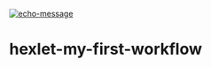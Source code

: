 [![echo-message](https://github.com/Mingrownake/hexlet-my-first-workflow/actions/workflows/show-message.yml/badge.svg)](https://github.com/Mingrownake/hexlet-my-first-workflow/actions/workflows/show-message.yml)

# hexlet-my-first-workflow